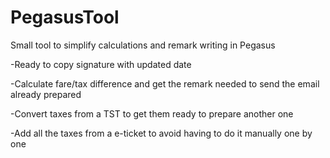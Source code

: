 # PegasusTool
Small tool to simplify calculations and remark writing in Pegasus

-Ready to copy signature with updated date

-Calculate fare/tax difference and get the remark needed to send the email already prepared

-Convert taxes from a TST to get them ready to prepare another one

-Add all the taxes from a e-ticket to avoid having to do it manually one by one
